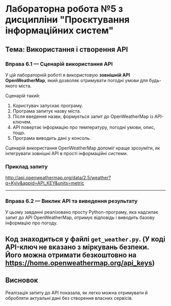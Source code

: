 # Лабораторна робота №5 з дисципліни "Проєктування інформаційних систем"

## Тема: Використання і створення API

### Вправа 6.1 — Сценарій використання API

У цій лабораторній роботі я використовую **зовнішній API OpenWeatherMap**, який дозволяє отримувати погодні умови для будь-якого міста.

Сценарій такий:

1. Користувач запускає програму.
2. Програма запитує назву міста.
3. Після введення назви, формується запит до OpenWeatherMap із API-ключем.
4. API повертає інформацію про температуру, погодні умови, опис, тощо.
5. Програма виводить дані у консоль.

Сценарій використання OpenWeatherMap допоміг краще зрозуміти, як інтегрувати зовнішні API в прості інформаційні системи.

### Приклад запиту

http://api.openweathermap.org/data/2.5/weather?q=Kyiv&appid=API_KEY&units=metric

---

### Вправа 6.2 — Виклик API та виведення результату

У цьому завданні реалізовано просту Python-програму, яка надсилає запит до API OpenWeatherMap, отримує відповідь і виводить базову інформацію про погоду.

Код знаходиться у файлі `get_weather.py`.
(У коді API-ключ не вказано з міркувань безпеки. Його можна отримати безкоштовно на https://home.openweathermap.org/api_keys)
---

## Висновок

Реалізація запиту до API показала, як легко можна отримувати й обробляти актуальні дані без створення власних сервісів.
